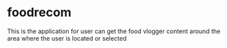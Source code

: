 # foodrecom

This is the application for user can get the food vlogger content around the area where the user is located or selected